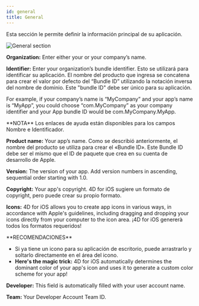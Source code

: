 ```yaml
---
id: general
title: General
---
```


Esta sección le permite definir la información principal de su aplicación.

![General section](assets/en/project-editor/General-section-4D-for-iOS.png)

**Organization:** Enter either your or your company’s name.

**Identifier:** Enter your organization’s bundle identifier. Esto se utilizará para identificar su aplicación. El nombre del producto que ingresa se concatena para crear el valor por defecto del “Bundle ID” utilizando la notación inversa del nombre de dominio. Este "bundle ID" debe ser único para su aplicación.

For example, if your company’s name is “MyCompany” and your app’s name is “MyApp”, you could choose “com.MyCompany” as your company identifier and your App bundle ID would be com.MyCompany.MyApp.

<div markdown="1" class = "tips">
**NOTA**
Los enlaces de ayuda están disponibles para los campos Nombre e Identificador.
</div>

**Product name:** Your app’s name. Como se describió anteriormente, el nombre del producto se utiliza para crear el «Bundle ID». Este Bundle ID debe ser el mismo que el ID de paquete que crea en su cuenta de desarrollo de Apple.

**Version:** The version of your app. Add version numbers in ascending, sequential order starting with 1.0.

**Copyright:** Your app's copyright. 4D for iOS sugiere un formato de copyright, pero puede crear su propio formato.

**Icons:** 4D for iOS allows you to create app icons in various ways, in accordance with  Apple's guidelines, including dragging and dropping your icons directly from your computer to the icon area. ¡4D for iOS genererà todos los formatos requeridos!

<div markdown="1" class = "tips">
**RECOMENDACIONES**

* Si ya tiene un icono para su aplicación de escritorio, puede arrastrarlo y soltarlo directamente en el área del icono.
* **Here's the magic trick:** 4D for iOS automatically determines the dominant color of your app's icon and uses it to generate a custom color scheme for your app!
</div>


**Developer:** This field is automatically filled with your user account name.

**Team:** Your Developer Account Team ID.
